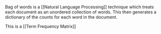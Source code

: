 Bag of words is a [[Natural Language Processing]] technique which treats each document as an unordered collection of words. This then generates a dictionary of the counts for each word in the document.

This is a [[Term Frequency Matrix]]